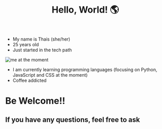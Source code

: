 <!DOCTYPE html>
<html>
  <head>
    <meta charset="utf-8">
  </head>
  <body>
    <header><h1> Hello, World! 🌎</h1></header>
    <ul>
      <li>My name is Thais (she/her)</li>
      <li>25 years old</li>
      <li>Just started in the tech path</li>
    </ul>
    <img alt="me at the moment" src="encurtador.com.br/aehm2">
    <ul>
      <li>I am currently learning programming languages (focusing on Python, JavaScript and CSS at the moment)</li>
      <li>Coffee addicted</li>
    </ul>
    <p><h1>Be Welcome!!</p></h1>
    <p><h2>If you have any questions, feel free to ask</p></h2>
  </body>
</html>

